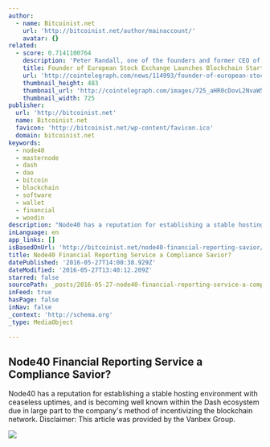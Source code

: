 ```yaml
---
author:
  - name: Bitcoinist.net
    url: 'http://bitcoinist.net/author/mainaccount/'
    avatar: {}
related:
  - score: 0.7141100764
    description: 'Peter Randall, one of the founders and former CEO of the alternative European stock exchange Chi-X, and Anthony Culligan, founder of peer-to-peer bitcoin trading venue Roolo, have announced to launch blockchain startup SETL. SETL will introduce a permissioned blockchain that is set to run on enterprise level servers and is said to be able to handle 100,000 transactions per second.'
    title: Founder of European Stock Exchange Launches Blockchain Startup
    url: 'http://cointelegraph.com/news/114993/founder-of-european-stock-exchange-launches-blockchain-startup'
    thumbnail_height: 483
    thumbnail_url: 'http://cointelegraph.com/images/725_aHR0cDovL2NvaW50ZWxlZ3JhcGguY29tL3N0b3JhZ2UvdXBsb2Fkcy92aWV3L2EzYmRkM2NlY2VhYTQ0MjM4YzgxZmIxNWVmNDZmZTY5LnBuZw==.jpg'
    thumbnail_width: 725
publisher:
  url: 'http://bitcoinist.net'
  name: Bitcoinist.net
  favicon: 'http://bitcoinist.net/wp-content/favicon.ico'
  domain: bitcoinist.net
keywords:
  - node40
  - masternode
  - dash
  - dao
  - bitcoin
  - blockchain
  - software
  - wallet
  - financial
  - woodin
description: "Node40 has a reputation for establishing a stable hosting environment with ceaseless uptimes, and is becoming well known within the Dash ecosystem due in large part to the company's method of incentivizing the blockchain network. Disclaimer: This article was provided by the Vanbex Group."
inLanguage: en
app_links: []
isBasedOnUrl: 'http://bitcoinist.net/node40-financial-reporting-savior/'
title: Node40 Financial Reporting Service a Compliance Savior?
datePublished: '2016-05-27T14:00:38.929Z'
dateModified: '2016-05-27T13:40:12.209Z'
starred: false
sourcePath: _posts/2016-05-27-node40-financial-reporting-service-a-compliance-savior.md
inFeed: true
hasPage: false
inNav: false
_context: 'http://schema.org'
_type: MediaObject

---
```

<article style=""><h1>Node40 Financial Reporting Service a Compliance Savior?</h1><p>Node40 has a reputation for establishing a stable hosting environment with ceaseless uptimes, and is becoming well known within the Dash ecosystem due in large part to the company's method of incentivizing the blockchain network. Disclaimer: This article was provided by the Vanbex Group.</p><img src="http://bitcoinist.net/wp-content/uploads/2016/05/Node40-Stock-photo.png" /></article>